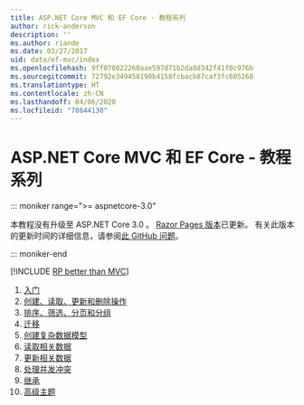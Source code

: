 ```yaml
---
title: ASP.NET Core MVC 和 EF Core - 教程系列
author: rick-anderson
description: ''
ms.author: riande
ms.date: 03/27/2017
uid: data/ef-mvc/index
ms.openlocfilehash: 9ff070022260aae597d71b2da8d342f41f0c976b
ms.sourcegitcommit: 72792e349458190b4158fcbacb87caf3fc605268
ms.translationtype: HT
ms.contentlocale: zh-CN
ms.lasthandoff: 04/06/2020
ms.locfileid: "78644130"
---
```

# <a name="aspnet-core-mvc-with-ef-core---tutorial-series"></a>ASP.NET Core MVC 和 EF Core - 教程系列

::: moniker range=">= aspnetcore-3.0"

本教程没有升级至 ASP.NET Core 3.0  。 [Razor Pages 版本](xref:data/ef-rp/intro)已更新。 有关此版本的更新时间的详细信息，请参阅[此 GitHub 问题](https://github.com/dotnet/AspNetCore.Docs/issues/13920)。

::: moniker-end

[!INCLUDE [RP better than MVC](../../includes/RP-EF/rp-over-mvc.md)]

1. [入门](xref:data/ef-mvc/intro)
1. [创建、读取、更新和删除操作](xref:data/ef-mvc/crud)
1. [排序、筛选、分页和分组](xref:data/ef-mvc/sort-filter-page)
1. [迁移](xref:data/ef-mvc/migrations)
1. [创建复杂数据模型](xref:data/ef-mvc/complex-data-model)
1. [读取相关数据](xref:data/ef-mvc/read-related-data)
1. [更新相关数据](xref:data/ef-mvc/update-related-data)
1. [处理并发冲突](xref:data/ef-mvc/concurrency)
1. [继承](xref:data/ef-mvc/inheritance)
1. [高级主题](xref:data/ef-mvc/advanced)

